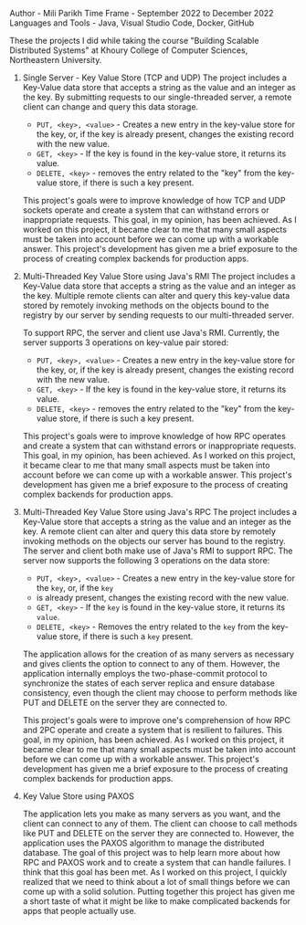 Author - Mili Parikh
Time Frame - September 2022 to December 2022
Languages and Tools - Java, Visual Studio Code, Docker, GitHub 

These the projects I did while taking the course "Building Scalable Distributed Systems" at Khoury College of Computer Sciences, Northeastern University.

1. Single Server - Key Value Store (TCP and UDP)
   The project includes a Key-Value data store that accepts a string as the value and an integer as the key. By submitting requests to our single-threaded server, a remote client can change and query this data storage.

    - `PUT, <key>, <value>` - Creates a new entry in the key-value store for the key, or, if the key is already present, changes the existing record with the new value.
    - `GET, <key>` - If the key is found in the key-value store, it returns its value.
    - `DELETE, <key>` - removes the entry related to the "key" from the key-value store, if there is such a key present.

    This project's goals were to improve knowledge of how TCP and UDP sockets operate and create a system that can withstand errors or inappropriate requests. This goal, in my opinion, has been achieved. As I worked on this project, it became clear to me that many small aspects must be taken into account before we can come up with a workable answer.
    This project's development has given me a brief exposure to the process of creating complex backends for production apps.

2. Multi-Threaded Key Value Store using Java's RMI
   The project includes a Key-Value data store that accepts a string as the value and an integer as the key.
    Multiple remote clients can alter and query this key-value data stored by remotely invoking methods on the objects bound to the registry by our server by sending requests to our multi-threaded server.

    To support RPC, the server and client use Java's RMI. Currently, the server supports 3 operations on key-value pair stored:

    - `PUT, <key>, <value>` - Creates a new entry in the key-value store for the key, or, if the key is already present,
    changes the existing record with the new value.
    - `GET, <key>` - If the key is found in the key-value store, it returns its value.
    - `DELETE, <key>` - removes the entry related to the "key" from the key-value store, if there is such a key present.

    This project's goals were to improve knowledge of how RPC operates and create a system that can withstand errors or inappropriate requests. This goal, in my opinion, has been achieved. As I worked on this project, it became clear to me that many small aspects must be taken into account before we can come up with a workable answer.
    This project's development has given me a brief exposure to the process of creating complex backends for production apps.

3. Multi-Threaded Key Value Store using Java's RPC
   The project includes a Key-Value store that accepts a string as the value and an integer as the key. A remote client can alter and query this data store by remotely invoking methods on the objects our server has bound to the registry. The server and client both make use of Java's RMI to support RPC. 
   The server now supports the following 3 operations on the data store:

    - `PUT, <key>, <value>` - Creates a new entry in the key-value store for the `key`, or, if the `key`
    - is already present, changes the existing record with the new value.
    - `GET, <key>` -  If the `key` is found in the key-value store, it returns its `value`.
    - `DELETE, <key>` - Removes the entry related to the `key` from the key-value store, if there is such a `key` present.

    The application allows for the creation of as many servers as necessary and gives clients the option to connect to any of them.
    However, the application internally employs the two-phase-commit protocol to synchronize the states of each server replica and ensure database consistency, even though the client may choose to perform  methods like PUT and DELETE on the server they are connected to.

    This project's goals were to improve one's comprehension of how RPC and 2PC operate and create a system that is resilient to failures. This goal, in my opinion, has been achieved. As I worked on this project, it became clear to me that many small aspects must be taken into account before we can come up with a workable answer.
    This project's development has given me a brief exposure to the process of creating complex backends for production apps.

4. Key Value Store using PAXOS

    The application lets you make as many servers as you want, and the client can connect to any of them. The client can choose to call methods like PUT and DELETE on the server they are connected to. 
    However, the application uses the PAXOS algorithm to manage the distributed database.
    The goal of this project was to help learn more about how RPC and PAXOS work and to create a system that can handle failures. I think that this goal has been met.
    As I worked on this project, I quickly realized that we need to think about a lot of small things before we can come up with a solid solution.
    Putting together this project has given me a short taste of what it might be like to make complicated backends for apps that people actually use.
